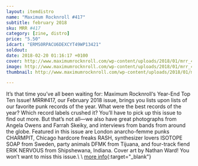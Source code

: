 ```yaml
---
layout: itemdistro
name: "Maximum Rocknroll #417"
subtitle: february 2018
sku: MRR #417
category: [zine, distro]
price: "5.50"
idcart: "ERMS0RPACU6DEXCYT49WP13421"
soldout:
date: 2018-02-20 01:16:17 +0100
cover: http://www.maximumrocknroll.com/wp-content/uploads/2018/01/mrr_417_cvr.jpg
image: http://www.maximumrocknroll.com/wp-content/uploads/2018/01/mrr_417_cvr.jpg
thumbnail: http://www.maximumrocknroll.com/wp-content/uploads/2018/01/mrr_417_cvr.jpg

---
```

It’s that time you’ve all been waiting for: Maximum Rocknroll‘s Year-End Top Ten Issue! MRR#417, our February 2018 issue, brings you lists upon lists of our favorite punk records of the year. What were the best records of the year? Which record labels crushed it? You’ll have to pick up this issue to find out more. But that’s not all—we also have great photographs from Angela Owens and Farrah Skeiky, and interviews from bands from around the globe. Featured in this issue are London anarcho-femme punks CHARMPIT, Chicago hardcore freaks RASH, synthesizer lovers ISOTOPE SOAP from Sweden, party animals DFMK from Tijuana, and four-track fiend ERIK NERVOUS from Shipshewana, Indiana. Cover art by Nathan Ward! You won’t want to miss this issue.\\
\\
[more info](http://www.maximumrocknroll.com){:target="_blank"}